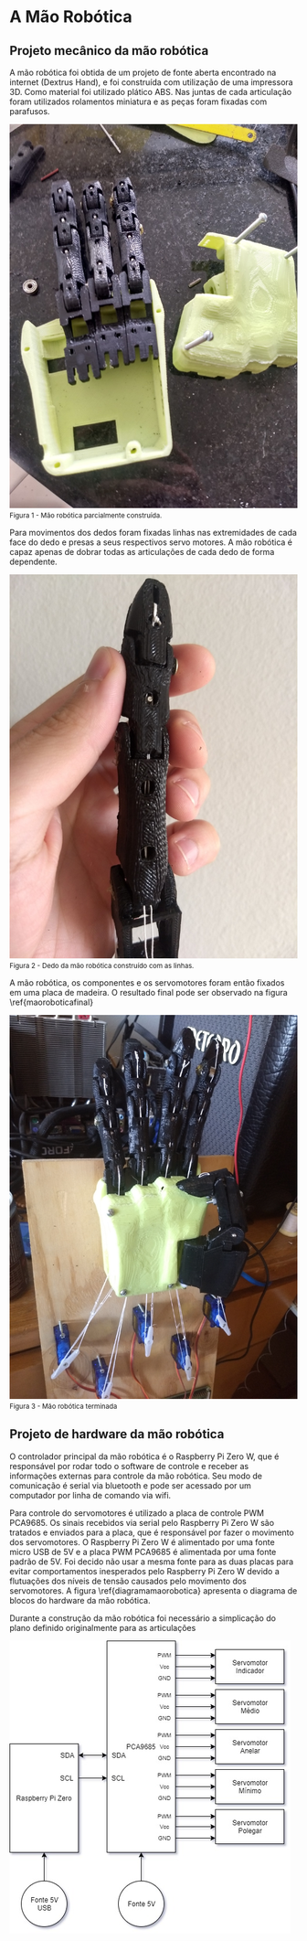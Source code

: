 <!-- # [Mirror Hand](maomecanicafinal.md) -->

# A Mão Robótica

## Projeto mecânico da mão robótica

A mão robótica foi obtida de um projeto de fonte aberta encontrado na internet (Dextrus Hand), e foi construída com utilização de uma impressora 3D. Como material foi utilizado plático ABS. Nas juntas de cada articulação foram utilizados rolamentos miniatura e as peças foram fixadas com parafusos.

![mao robotica parcial](/maorobotica/maoparcial1.jpg)
<br>
<small>Figura 1 - Mão robótica parcialmente construída.</small>


Para movimentos dos dedos foram fixadas linhas nas extremidades de cada face do dedo e presas a seus respectivos servo motores. A mão robótica é capaz apenas de dobrar todas as articulações de cada dedo de forma dependente.

![dedo com linhas](/maorobotica/maoparcial3.jpg)
<br>
<small>Figura 2 - Dedo da mão robótica construído com as linhas.</small>

A mão robótica, os componentes e os servomotores foram então fixados em uma placa de madeira. O resultado final pode ser observado na figura \ref{maoroboticafinal}

![mao robotica pronta](/maorobotica/maoroboticafinal.jpg)
<br>
<small>Figura 3 - Mão robótica terminada</small>

## Projeto de hardware da mão robótica

O controlador principal da mão robótica é o Raspberry Pi Zero W, que é responsável por rodar todo o software de controle e receber as informações externas para controle da mão robótica. Seu modo de comunicação é serial via bluetooth e pode ser acessado por um computador por linha de comando via wifi.

Para controle do servomotores é utilizado a placa de controle PWM PCA9685. Os sinais recebidos via serial pelo Raspberry Pi Zero W são tratados e enviados para a placa, que é responsável por fazer o movimento dos servomotores. O Raspberry Pi Zero W é alimentado por uma fonte micro USB de 5V e a placa PWM PCA9685 é alimentada por uma fonte padrão de 5V. Foi decido não usar a mesma fonte para as duas placas para evitar comportamentos inesperados pelo Raspberry Pi Zero W devido a flutuações dos níveis de tensão causados pelo movimento dos servomotores. A figura \ref{diagramamaorobotica} apresenta o diagrama de blocos do hardware da mão robótica.

Durante a construção da mão robótica foi necessário a simplicação do plano definido originalmente para as articulações

![diagrama mao robotica](/diagramas/diagramamaorobotica.jpg)